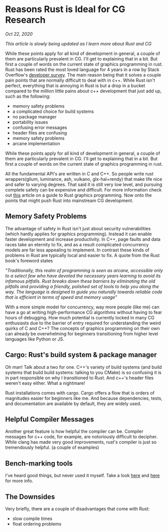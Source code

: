 # Reasons Rust is Ideal for CG Research
*Oct 22, 2020*

*This article is slowly being updated as I learn more about Rust and CG*

While these points apply for all kind of development in general, a couple of them are particularly prevalent in CG. I'll get to explaining that in a bit. But first a couple of words on the current state of graphics programming in rust.
Rust has been rated the most loved language for 4 years in a row by Stack Overflow's [developer survey](https://insights.stackoverflow.com/survey/2020#technology-most-loved-dreaded-and-wanted-languages-loved). The main reason being that it solves a couple pain points that are normally difficult to deal with in c++. While Rust isn't perfect, everything that is annoying in Rust is but a drop in a bucket compared to the million little pains about c++ development that just add up, such as the following:

- memory safety problems
- a complicated choice for build systems
- no package manager
- portability issues
- confusing error messages
- header files are confusing
- memory safety problems
- arcane implementation

While these points apply for all kind of development in general, a couple of them are particularly prevalent in CG. I'll get to explaining that in a bit. But first a couple of words on the current state of graphics programming in rust.

All the fundamental API's are written in C and C++. So people write rust wrappers(glium, luminance, ash, vulkano, glx-hal+rendy) that make life nice and safer to varying degrees. That said it is still very low level, and pursuing complete safety can be expensive and difficult. For more information check out [this](https://wiki.alopex.li/AGuideToRustGraphicsLibraries2019) article on a guide to Rust graphics programming. Now onto the points that might push Rust into mainstream CG development.

## Memory Safety Problems
The advantage of safety in Rust isn't just about security vulnerabilities (which hardly applies for graphics programming). Instead it can enable faster development and increase productivity. In C++, page faults and data races take an eternity to fix, and as a result complicated concurrency models are far less appealing to implement. In contrast these kinds of problems in Rust are typically local and easier to fix. A quote from the Rust book's foreword states

*"Traditionally, this realm of programming is seen as arcane, accessible only to a select few who have devoted the necessary years learning to avoid its infamous pitfalls. Rust breaks down these barriers by eliminating the old pitfalls and providing a friendly, polished set of tools to help you along the way. The language is designed to guide you naturally towards reliable code that is efficient in terms of speed and memory usage"*

With a more simple model for concurrency, way more people (like me) can have a go at writing high-performance CG algorithms without having to fear hours of debugging. How much potential is currently locked in many CG enthusiasts due to the barrier of entry required for understanding the weird quirks of C and C++? The concepts of graphics programming on their own can already be overwhelming for beginners transitioning from higher level languages like Python or JS.

## Cargo: Rust's build system & package manager
Oh man! Talk about a two for one. C++'s variety of build systems (and build systems that build build systems: talking to you CMake) is so confusing it is in part responsible on why I transitioned to Rust. And c++'s header files weren't easy either. What a nightmare!

Rust installations comes with cargo. Cargo offers a flow that is orders of magnitudes easier for beginners like me. And because dependencies, tests, and documentation are available by default, they are widely used.

## Helpful Compiler Messages
Another great feature is how helpful the compiler can be. Compiler messages for c++ code, for example, are notoriously difficult to decipher. While clang has made very good improvements, rust's compiler is just so tremendously helpful. (a couple of examples)

## Bench-marking tools
I've heard good things, but never used it myself. Take a look [here](https://gist.github.com/KodrAus/97c92c07a90b1fdd6853654357fd557a) and [here](https://blog.anp.lol/rust/2016/07/24/profiling-rust-perf-flamegraph/) for more info.

## The Downsides
Very briefly, there are a couple of disadvantages that come with Rust:

- slow compile times
- float ordering problems
